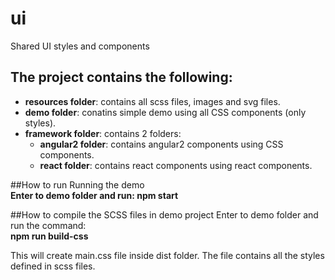 # ui
Shared UI styles and components


<h2>The project contains the following:</h2>
<ul>
	<li><b>resources folder</b>: contains all scss files, images and svg files.</li>
	<li><b>demo folder</b>: conatins simple demo using all CSS components (only styles).</li>
	<li>
		<b>framework folder</b>: contains 2 folders:
		<ul>
			<li><b>angular2 folder</b>: contains angular2 components using CSS components.</li>
			<li><b>react folder</b>: contains react components using react components.</li>
		</ul>
	</li>
</ul>	
	
##How to run
Running the demo
<br><b>Enter to demo folder and run: npm start</b>

##How to compile the SCSS files in demo project
Enter to demo folder and run the command:
<br><b>npm run build-css</b>

This will create main.css file inside dist folder. The file contains all the styles defined in scss files.


